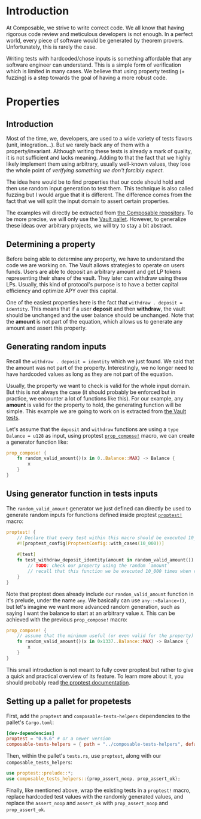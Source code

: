 # Introduction

At Composable, we strive to write correct code. We all know that having rigorous
code review and meticulous developers is not enough. In a perfect world, every
piece of software would be generated by theorem provers. Unfortunately, this is
rarely the case.

Writing tests with hardcoded/chose inputs is something affordable that any
software engineer can understand. This is a simple form of verification which is
limited in many cases. We believe that using property testing (+ fuzzing) is a
step towards the goal of having a more robust code.

# Properties

## Introduction

Most of the time, we, developers, are used to a wide variety of tests flavors
(unit, integration...). But we rarely back any of them with a
property/invariant. Although writing these tests is already a mark of quality,
it is not sufficient and lacks meaning. Adding to that the fact that we highly
likely implement them using arbitrary, usually well-known values, they lose the
whole point of _verifying something we don't forcibly expect_.

The idea here would be to find properties that our code should hold and then use
random input generation to test them. This technique is also called fuzzing but
I would argue that it is different. The difference comes from the fact that we
will split the input domain to assert certain properties.

The examples will directly be extracted from [the Composable
repository](https://github.com/ComposableFi/composable). To be more precise, we
will only use the [Vault
pallet](https://github.com/ComposableFi/composable/tree/main/frame/vault).
However, to generalize these ideas over arbitrary projects, we will try to stay a bit abstract.

## Determining a property

Before being able to determine any property, we have to understand the code we
are working on. The Vault allows strategies to operate on users funds. Users are
able to deposit an arbitrary amount and get LP tokens representing their share
of the vault. They later can withdraw using these LPs. Usually, this kind of
protocol's purpose is to have a better capital efficiency and optimize APY over
this capital.

One of the easiest properties here is the fact that `withdraw . deposit =
identity`. This means that if a user **deposit** and then **withdraw**, the vault
should be unchanged and the user balance should be unchanged. Note that the
**amount** is not part of the equation, which allows us to generate any
amount and assert this property.

## Generating random inputs

Recall the `withdraw . deposit = identity` which we just found. We said that the
amount was not part of the property. Interestingly, we no longer need to have
hardcoded values as long as they are not part of the equation.

Usually, the property we want to check is valid for the whole input domain. But
this is not always the case (it should probably be enforced but in practice, we
encounter a lot of functions like this). For our example, any **amount** is
valid for the property to hold, the generating function will be simple.
This example we are going to work on is extracted from [the Vault tests](https://github.com/ComposableFi/composable/blob/71af1080f3c89233e289e41b3a249d0966aa1147/frame/vault/src/tests.rs#L271).

Let's assume that the `deposit` and `withdraw` functions are using a `type
Balance = u128` as input, using proptest [`prop_compose!`](https://altsysrq.github.io/rustdoc/proptest/1.0.0/proptest/macro.prop_compose.html) macro, we can create a
generator function like:
```rust
prop_compose! {
	fn random_valid_amount()(x in 0..Balance::MAX) -> Balance {
		x
	}
}
```

## Using generator function in tests inputs

The `random_valid_amount` generator we just defined can directly be used to
generate random inputs for functions defined inside proptest [`proptest!`](https://altsysrq.github.io/rustdoc/proptest/1.0.0/proptest/macro.proptest.html) macro:
```rust
proptest! {
    // Declare that every test within this macro should be executed 10_000 times (new random input each time) to pass.
    #![proptest_config(ProptestConfig::with_cases(10_000))]
    
    #[test]
    fn test_withdraw_deposit_identity(amount in random_valid_amount()) {
        // TODO: check our property using the random `amount`
        // recall that this function we be executed 10_000 times when running `cargo test`
    }
}
```

Note that proptest does already include our `random_valid_amount` function in
it's prelude, under the name `any`. We basically can use `any::<Balance>()`, but
let's imagine we want more advanced random generation, such as saying I want the
balance to start at an arbitrary value `X`. This can be achieved with the
previous `prop_compose!` macro:
```rust
prop_compose! {
    // assume that the minimum useful (or even valid for the property) amount is 0x1337
    fn random_valid_amount()(x in 0x1337..Balance::MAX) -> Balance {
	    x
    }
}
```

This small introduction is not meant to fully cover proptest but rather to give a quick and practical overview of its feature. To learn more about it, you should probably read [the proptest documentation](https://altsysrq.github.io/rustdoc/proptest/1.0.0/proptest/index.html).

## Setting up a pallet for propetests
First, add the `proptest` and `composable-tests-helpers` dependencies to the pallet's `Cargo.toml`:
```toml
[dev-dependencies]
proptest = "0.9.6" # or a newer version 
composable-tests-helpers = { path = "../composable-tests-helpers", default-features = false }
```

Then, within the pallet's `tests.rs`, use `proptest`, along with our `composable_tests_helpers`:
```rust
use proptest::prelude::*;
use composable_tests_helpers::{prop_assert_noop, prop_assert_ok};

```

Finally, like mentioned above, wrap the existing tests in a `proptest!` macro, 
replace hardcoded test values with the randomly generated values,
and replace the `assert_noop` and `assert_ok` with `prop_assert_noop` and `prop_assert_ok`.
